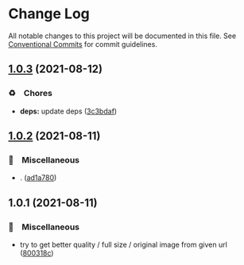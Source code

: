 # Change Log

All notable changes to this project will be documented in this file.
See [Conventional Commits](https://conventionalcommits.org) for commit guidelines.

## [1.0.3](https://github.com/bluelovers/ws-http/compare/img-better-quality-url@1.0.2...img-better-quality-url@1.0.3) (2021-08-12)


### ♻️　Chores

* **deps:** update deps ([3c3bdaf](https://github.com/bluelovers/ws-http/commit/3c3bdaf498061eabdbe45f87886eaa3aa8ff30ea))





## [1.0.2](https://github.com/bluelovers/ws-http/compare/img-better-quality-url@1.0.1...img-better-quality-url@1.0.2) (2021-08-11)


### 🔖　Miscellaneous

* . ([ad1a780](https://github.com/bluelovers/ws-http/commit/ad1a7800ba9ecf0998061f23a006c6e394184c68))





## 1.0.1 (2021-08-11)


### 🔖　Miscellaneous

* try to get better quality / full size / original image from given url ([800318c](https://github.com/bluelovers/ws-http/commit/800318cb2106cd073f5c1f4b11978f2550c1b967))
